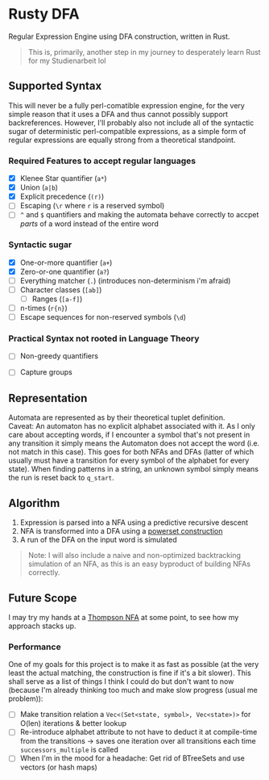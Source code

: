 # Rusty DFA
Regular Expression Engine using DFA construction, written in Rust.

> This is, primarily, another step in my journey to desperately learn Rust for my Studienarbeit lol

[//]: # (<br>The DFA is constructed via [powerset construction]&#40;https://en.wikipedia.org/wiki/Powerset_construction&#41; from an appropriate NFA.)

## Supported Syntax
This will never be a fully perl-comatible expression engine, for the very simple reason that it uses a DFA and thus cannot possibly
support backreferences. However, I'll probably also not include all of the syntactic sugar of deterministic perl-compatible expressions,
as a simple form of regular expressions are equally strong from a theoretical standpoint.

### Required Features to accept regular languages
- [x] Klenee Star quantifier (`a*`)
- [x] Union (`a|b`)
- [x] Explicit precedence (`(r)`)
- [ ] Escaping (`\r` where `r` is a reserved symbol)
- [ ] `^` and `$` quantifiers and making the automata behave correctly to accpet _parts_ of a word instead of the entire word

### Syntactic sugar
- [x] One-or-more quantifier (`a+`)
- [x] Zero-or-one quantifier (`a?`)
- [ ] Everything matcher (`.`) (introduces non-determinism i'm afraid)
- [ ] Character classes (`[ab]`)
  - [ ] Ranges (`[a-f]`)
- [ ] n-times (`r{n}`)
- [ ] Escape sequences for non-reserved symbols (`\d`)

### Practical Syntax not rooted in Language Theory
- [ ] Non-greedy quantifiers
- [ ] Capture groups


## Representation
Automata are represented as by their theoretical tuplet definition.
<br>Caveat: An automaton has no explicit alphabet associated with it. As I only care about accepting words, if I encounter a symbol that's not present in any 
transition it simply means the Automaton does not accept the word (i.e. not match in this case). 
This goes for both NFAs and DFAs (latter of which usually must have a transition for every symbol of the alphabet for every state).
When finding patterns in a string, an unknown symbol simply means the run is reset back to `q_start`.

## Algorithm
1. Expression is parsed into a NFA using a predictive recursive descent
2. NFA is transformed into a DFA using a [powerset construction](https://en.wikipedia.org/wiki/Powerset_construction)
3. A run of the DFA on the input word is simulated

> Note: I will also include a naive and non-optimized backtracking simulation of an NFA, as this is an easy byproduct of building NFAs correctly.

## Future Scope
I may try my hands at a [Thompson NFA](https://swtch.com/~rsc/regexp/regexp1.html) at some point, to see how my approach stacks up.

### Performance
One of my goals for this project is to make it as fast as possible (at the very least the actual matching, the construction is fine if it's a bit slower).
This shall serve as a list of things I think I could do but don't want to now (because I'm already thinking too much and make slow progress (usual me problem)):

- [ ] Make transition relation a `Vec<(Set<state, symbol>, Vec<state>)>` for O(len) iterations & better lookup
- [ ] Re-introduce alphabet attribute to not have to deduct it at compile-time from the transitions -> saves one iteration over all transitions each time `successors_multiple` is called
- [ ] When I'm in the mood for a headache: Get rid of BTreeSets and use vectors (or hash maps)